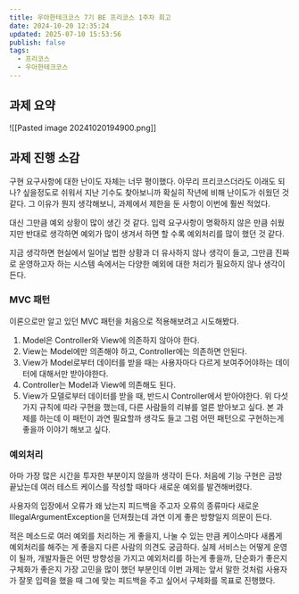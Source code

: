 ```yaml
---
title: 우아한테크코스 7기 BE 프리코스 1주차 회고
date: 2024-10-20 12:35:24
updated: 2025-07-10 15:53:56
publish: false
tags:
  - 프리코스
  - 우아한테크코스
---
```

## 과제 요약
![[Pasted image 20241020194900.png]]

## 과제 진행 소감
구현 요구사항에 대한 난이도 자체는 너무 평이했다. 아무리 프리코스더라도 이래도 되나? 싶을정도로 쉬워서 지난 기수도 찾아보니까 확실히 작년에 비해 난이도가 쉬웠던 것 같다. 그 이유가 뭔지 생각해보니, 과제에서 제한을 둔 사항이 이번에 훨씬 적었다. 

대신 그만큼 예외 상황이 많이 생긴 것 같다. 입력 요구사항이 명확하지 않은 만큼 쉬웠지만 반대로 생각하면 예외가 많이 생겨서 하면 할 수록 예외처리를 많이 했던 것 같다. 

지금 생각하면 현실에서 일어날 법한 상황과 더 유사하지 않나 생각이 들고, 그만큼 진짜로 운영하고자 하는 시스템 속에서는 다양한 예외에 대한 처리가 필요하지 않나 생각이 든다.

### MVC 패턴
이론으로만 알고 있던 MVC 패턴을 처음으로 적용해보려고 시도해봤다. 
1. Model은 Controller와 View에 의존하지 않아야 한다.
2. View는 Model에만 의존해야 하고, Controller에는 의존하면 안된다.
3. View가 Model로부터 데이터를 받을 때는 사용자마다 다르게 보여주어야하는 데이터에 대해서만 받아야한다.
4. Controller는 Model과 View에 의존해도 된다.
5. View가 모델로부터 데이터를 받을 때, 반드시 Controller에서 받아야한다.
위 다섯 가지 규칙에 따라 구현을 했는데, 다른 사람들의 리뷰를 얼른 받아보고 싶다. 본 과제를 하는데 이 패턴이 과연 필요할까 생각도 들고 그럼 어떤 패턴으로 구현하는게 좋을까 이야기 해보고 싶다.

### 예외처리
아마 가장 많은 시간을 투자한 부분이지 않을까 생각이 든다. 처음에 기능 구현은 금방 끝났는데 여러 테스트 케이스를 작성할 때마다 새로운 예외를 발견해버렸다. 

사용자의 입장에서 오류가 왜 났는지 피드백을 주고자 오류의 종류마다 새로운 IllegalArgumentException을 던져줬는데 과연 이게 좋은 방향일지 의문이 든다. 

적은 메소드로 여러 예외를 처리하는 게 좋을지, 나눌 수 있는 만큼 케이스마다 새롭게 예외처리를 해주는 게 좋을지 다른 사람의 의견도 궁금하다. 실제 서비스는 어떻게 운영이 될까, 개발자들은 어떤 방향성을 가지고 예외처리를 하는게 좋을까, 단순화가 좋은지 구체화가 좋은지 가장 고민을 많이 했던 부분인데 이번 과제는 앞서 말한 것처럼 사용자가 잘못 입력을 했을 때 그에 맞는 피드백을 주고 싶어서 구체화를 목표로 진행했다.
